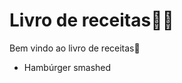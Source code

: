 # Livro de receitas:woman_cook:

Bem vindo ao livro de receitas:confetti_ball:

- Hambúrger smashed
